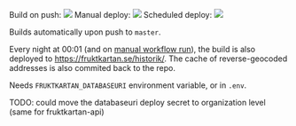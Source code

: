 
Build on push: ![](https://github.com/fruktkartan/fruktsam/workflows/Build%20(and%20deploy)/badge.svg?branch=master&event=push) 
Manual deploy: ![](https://github.com/fruktkartan/fruktsam/workflows/Build%20(and%20deploy)/badge.svg?branch=master&event=workflow_dispatch) 
Scheduled deploy: ![](https://github.com/fruktkartan/fruktsam/workflows/Build%20(and%20deploy)/badge.svg?branch=master&event=schedule) 

Builds automatically upon push to `master`.

Every night at 00:01 (and on [manual workflow run](https://github.com/fruktkartan/fruktsam/actions?query=workflow%3A%22Build+%28and+deploy%29%22)),
the build is also deployed to https://fruktkartan.se/historik/. The cache of
reverse-geocoded addresses is also commited back to the repo.

Needs `FRUKTKARTAN_DATABASEURI` environment variable, or in `.env`.

TODO: could move the databaseuri deploy secret to organization level (same for fruktkartan-api)
